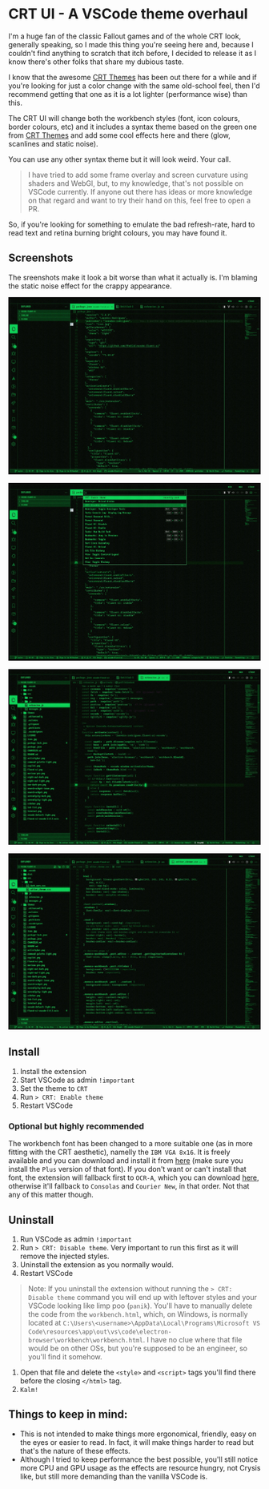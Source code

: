 # CRT UI - A VSCode theme overhaul

I'm a huge fan of the classic Fallout games and of the whole CRT look, generally speaking, so I made
this thing you're seeing here and, because I couldn't find anything to scratch that itch before, I
decided to release it as I know there's other folks that share my dubious taste.

I know that the awesome
[CRT Themes](https://marketplace.visualstudio.com/items?itemName=krueger71.crt-themes) has been out
there for a while and if you're looking for just a color change with the same old-school feel, then I'd recommend getting that one
as it is a lot lighter (performance wise) than this.

The CRT UI will change both the workbench styles (font, icon colours, border colours, etc) and it includes a syntax theme based on the green one from [CRT Themes](https://marketplace.visualstudio.com/items?itemName=krueger71.crt-themes) and add some cool effects
here and there (glow, scanlines and static noise).

You can use any other syntax theme but it will look weird. Your call.

> I have tried to add some frame overlay and screen curvature using shaders and WebGl, but, to my
knowledge, that's not possible on VSCode currently. If anyone out there has ideas or more knowledge
on that regard and want to try their hand on this, feel free to open a PR.

So, if you're looking for something to emulate the bad refresh-rate, hard to read text and retina burning bright colours, you may have found it.

## Screenshots
The sreenshots make it look a bit worse than what it actually is. I'm blaming the static noise effect for the crappy appearance.

![Workbench](https://github.com/TheOld/legacy-term/blob/master/workbench.jpg?raw=true 'Workbench')

![Command Palette](https://github.com/TheOld/legacy-term/blob/master/workbench2.jpg?raw=true 'Command palette')

![Javascript](https://github.com/TheOld/legacy-term/blob/master/javascript.jpg?raw=true 'Javascript')

![CSS](https://github.com/TheOld/legacy-term/blob/master/css.jpg?raw=true 'CSS')

## Install

1. Install the extension
2. Start VSCode as admin `!important`
3. Set the theme to `CRT`
4. Run `> CRT: Enable theme`
5. Restart VSCode

### Optional but highly recommended
The workbench font has been changed to a more suitable one (as in more fitting with the CRT aesthetic), namelly the `IBM VGA 8x16`. It is freely available and you can download and install it from [here](https://int10h.org/oldschool-pc-fonts/fontlist/font?ibm_vga_8x16) (make sure you install the `Plus` version of that font).
If you don't want or can't install that font, the extension will fallback first to `OCR-A`, which you can download [here](https://github.com/TheOld/legacy-term/raw/master/fonts/ocr-a.zip), otherwise it'll fallback to `Consolas` and `Courier New`, in that order. Not that any of this matter though.

## Uninstall
1. Run VSCode as admin `!important`
2. Run `> CRT: Disable theme`. Very important to run this first as it will remove the injected styles.
3. Uninstall the extension as you normally would.
4. Restart VSCode

> Note: If you uninstall the extension without running the `> CRT: Disable theme` command you will end up with leftover styles and your VSCode looking like limp poo (`panik`).
You'll have to manually delete the code from the `workbench.html`, which, on Windows, is normally located at `C:\Users\<username>\AppData\Local\Programs\Microsoft VS Code\resources\app\out\vs\code\electron-browser\workbench\workbench.html`. I have no clue where that file would be on other OSs, but you're supposed to be an engineer, so you'll find it somehow.
1. Open that file and delete the `<style>` and `<script>` tags you'll find there before the closing `</html>` tag.
2. `Kalm!`

## Things to keep in mind:

- This is not intended to make things more ergonomical, friendly, easy on the eyes or easier to read. In fact, it will make things harder to read but that's the nature of these effects.
- Although I tried to keep performance the best possible, you'll still notice more CPU and GPU usage as the effects are resource hungry, not Crysis like, but still more demanding than the vanilla VSCode is.
